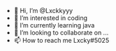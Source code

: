 - 👋 Hi, I’m @Lxckkyyy
- 👀 I’m interested in coding
- 🌱 I’m currently learning java
- 💞️ I’m looking to collaborate on ...
- 📫 How to reach me Lxcky#5025

<!---
Lxckkyyy/Lxckkyyy is a ✨ special ✨ repository because its `README.md` (this file) appears on your GitHub profile.
You can click the Preview link to take a look at your changes.
--->
